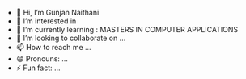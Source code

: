 - 👋 Hi, I’m Gunjan Naithani
- 👀 I’m interested in 
- 🌱 I’m currently learning : MASTERS IN COMPUTER APPLICATIONS
- 💞️ I’m looking to collaborate on ...
- 📫 How to reach me ...
- 😄 Pronouns: ...
- ⚡ Fun fact: ...

<!---
gunjan9898/gunjan9898 is a ✨ special ✨ repository because its `README.md` (this file) appears on your GitHub profile.
You can click the Preview link to take a look at your changes.
--->
